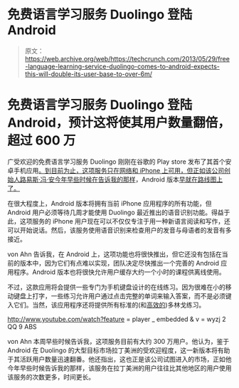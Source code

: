 # 免费语言学习服务 Duolingo 登陆 Android

> 原文：<https://web.archive.org/web/https://techcrunch.com/2013/05/29/free-language-learning-service-duolingo-comes-to-android-expects-this-will-double-its-user-base-to-over-6m/>

# 免费语言学习服务 Duolingo 登陆 Android，预计这将使其用户数量翻倍，超过 600 万

广受欢迎的免费语言学习服务 Duolingo 刚刚在谷歌的 Play store 发布了其首个安卓手机应用[。到目前为止，这项服务只在网络和 iPhone 上可用，但正如该公司创始人路易斯·冯·安今年早些时候在](https://web.archive.org/web/20230404041530/https://play.google.com/store/apps/details?id=com.duolingo)[告诉我的那样](https://web.archive.org/web/20230404041530/https://techcrunch.com/2013/03/14/duolingo-adds-offline-mode-and-speech-recognition-to-its-mobile-app/)，Android 版本[早就在路线图上了。](https://web.archive.org/web/20230404041530/https://play.google.com/store/apps/details?id=com.duolingo)

在很大程度上，Android 版本将拥有当前 iPhone 应用程序的所有功能，但 Android 用户必须等待几周才能使用 Duolingo 最近推出的语音识别功能。得益于此，这项服务的 iPhone 用户现在可以不仅仅专注于用一种新语言阅读和写作，还可以开始说话。然后，该服务使用语音识别来检查用户的发音与母语者的发音有多接近。

von Ahn 告诉我，在 Android 上，这项功能也将很快推出，但它还没有包括在当前的版本中，因为它们有点难以实现，团队决定尽快推出一个完善的 Android 应用程序。Android 版本也将很快允许用户缓存大约一个小时的课程供离线使用。

不过，这款应用将会提供一些专门为手机键盘设计的在线练习。因为很难在小的移动键盘上打字，一些练习允许用户通过点击完整的单词来输入答案，而不是必须键入它们。当然，该应用程序还将提供所有标准的(和[高效的](https://web.archive.org/web/20230404041530/https://techcrunch.com/2013/01/17/study-learning-spanish-with-duolingo-can-be-more-effective-than-college-classes-or-rosetta-stone/))多林戈练习。

http://www.youtube.com/watch?feature = player _ embedded & v = wyzj 2 QQ 9 ABS

von Ahn 本周早些时候告诉我，这项服务目前有大约 300 万用户。他认为，鉴于 Android 在 Duolingo 的大型目标市场拉丁美洲的受欢迎程度，这一新版本将有助于其活跃用户数量迅速翻番。他还指出，这也正是该公司试图进入的市场，正如他今年早些时候告诉我的那样，该服务在拉丁美洲的用户往往比其他地区的用户使用该服务的次数更多，时间更长。